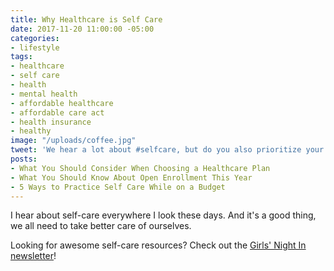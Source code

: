 ```yaml
---
title: Why Healthcare is Self Care
date: 2017-11-20 11:00:00 -05:00
categories:
- lifestyle
tags:
- healthcare
- self care
- health
- mental health
- affordable healthcare
- affordable care act
- health insurance
- healthy
image: "/uploads/coffee.jpg"
tweet: 'We hear a lot about #selfcare, but do you also prioritize your #healthcare? '
posts:
- What You Should Consider When Choosing a Healthcare Plan
- What You Should Know About Open Enrollment This Year
- 5 Ways to Practice Self Care While on a Budget
---
```


I hear about self-care everywhere I look these days. And it's a good thing, we all need to take better care of ourselves.

Looking for awesome self-care resources? Check out the [Girls' Night In newsletter](http://girlsnightinclub.com?ref=WFFuTlErVEg=)!